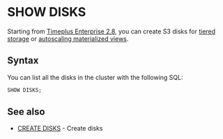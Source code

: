 # SHOW DISKS
Starting from [Timeplus Enterprise 2.8](/enterprise-v2.8), you can create S3 disks for [tiered storage](/tiered-storage) or [autoscaling materialized views](/proton-create-view#autoscaling_mv).

## Syntax

You can list all the disks in the cluster with the following SQL:

```sql
SHOW DISKS;
```

## See also
* [CREATE DISKS](/sql-create-disk) - Create disks
